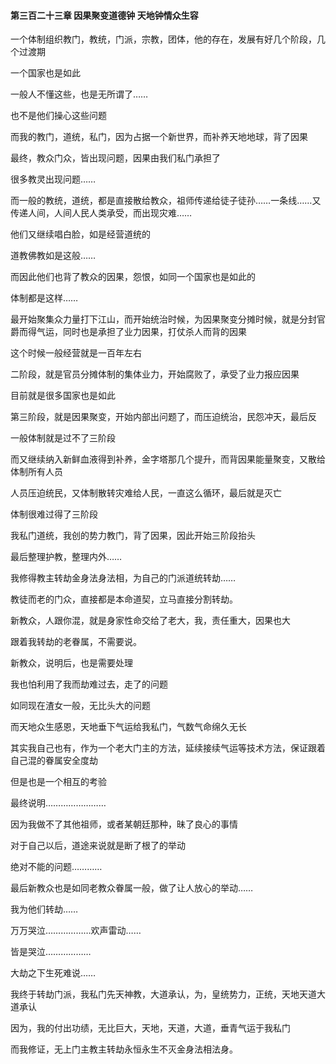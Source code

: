 #### 第三百二十三章 因果聚变道德钟 天地钟情众生容


一个体制组织教门，教统，门派，宗教，团体，他的存在，发展有好几个阶段，几个过渡期

一个国家也是如此

一般人不懂这些，也是无所谓了……

也不是他们操心这些问题

而我的教门，道统，私门，因为占据一个新世界，而补养天地地球，背了因果

最终，教众门众，皆出现问题，因果由我们私门承担了

很多教灵出现问题……

而一般的教统，道统，都是直接散给教众，祖师传递给徒子徒孙……一条线……又传递人间，人间人民人类承受，而出现灾难……

他们又继续唱白脸，如是经营道统的

道教佛教如是这般……

而因此他们也背了教众的因果，怨恨，如同一个国家也是如此的

体制都是这样……

最开始聚集众力量打下江山，而开始统治时候，为因果聚变分摊时候，就是分封官爵而得气运，同时也是承担了业力因果，打仗杀人而背的因果

这个时候一般经营就是一百年左右

二阶段，就是官员分摊体制的集体业力，开始腐败了，承受了业力报应因果

目前就是很多国家也是如此

第三阶段，就是因果聚变，开始内部出问题了，而压迫统治，民怨冲天，最后反

一般体制就是过不了三阶段

而又继续纳入新鲜血液得到补养，金字塔那几个提升，而背因果能量聚变，又散给体制所有人员

人员压迫统民，又体制散转灾难给人民，一直这么循环，最后就是灭亡

体制很难过得了三阶段

我私门道统，我创的势力教门，背了因果，因此开始三阶段抬头

最后整理护教，整理内外……

我修得教主转劫金身法身法相，为自己的门派道统转劫……

教徒而老的门众，直接都是本命道契，立马直接分割转劫。

新教众，人跟你混，就是身家性命交给了老大，我，责任重大，因果也大

跟着我转劫的老眷属，不需要说。

新教众，说明后，也是需要处理

我也怕利用了我而劫难过去，走了的问题

如同现在渣女一般，无比头大的问题

而天地众生感恩，天地垂下气运给我私门，气数气命绵久无长

其实我自己也有，作为一个老大门主的方法，延续接续气运等技术方法，保证跟着自己混的眷属安全度劫

但是也是一个相互的考验

最终说明……………………

因为我做不了其他祖师，或者某朝廷那种，昧了良心的事情

对于自己以后，道途来说就是断了根了的举动

绝对不能的问题…………


最后新教众也是如同老教众眷属一般，做了让人放心的举动……

我为他们转劫……

万万哭泣………………欢声雷动……

皆是哭泣………………

大劫之下生死难说……

我终于转劫门派，我私门先天神教，大道承认，为，皇统势力，正统，天地天道大道承认

因为，我的付出功绩，无比巨大，天地，天道，大道，垂青气运于我私门

而我修证，无上门主教主转劫永恒永生不灭金身法相法身。

